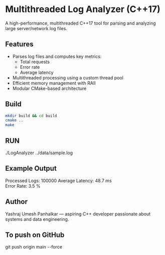 # Multithreaded Log Analyzer (C++17)

A high-performance, multithreaded C++17 tool for parsing and analyzing large server/network log files.

## Features
- Parses log files and computes key metrics:
  - Total requests
  - Error rate
  - Average latency
- Multithreaded processing using a custom thread pool
- Efficient memory management with RAII
- Modular CMake-based architecture

## Build
```bash
mkdir build && cd build
cmake ..
make
```

## RUN
./LogAnalyzer ../data/sample.log

## Example Output
Processed Logs: 100000
Average Latency: 48.7 ms  
Error Rate: 3.5 %

## Author
Yashraj Umesh Panhalkar — aspiring C++ developer passionate about systems and data engineering.

## To push on GitHub
git push origin main --force